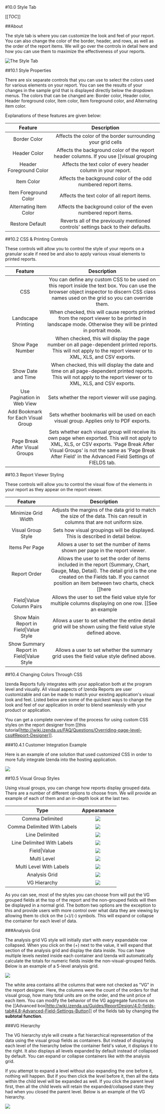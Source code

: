 #10.0 Style Tab

[[_TOC_]]

##About

The style tab is where you can customize the look and feel of your report. You can also change the color of the border, header, and rows, as well as the order of the report items. We will go over the controls in detail here and how you can use them to maximize the effectiveness of your reports.

![The Style Tab](http://wiki.izenda.us/Guides/ReportDesign/10-dot-0-Style-tab/style_tab.png)

##10.1 Style Properties

There are six separate controls that you can use to select the colors used for various elements on your report. You can see the results of your changes in the sample grid that is displayed directly below the dropdown menus. The colors that can be changed are: Border color, Header color, Header foreground color, Item color, Item foreground color, and Alternating item color.

Explanations of these features are given below:

|**Feature**|**Description**|
|:---------:|:-------------:|
|Border Color|Affects the color of the border surrounding your grid cells|
|Header Color|Affects the background color of the report header columns. If you use [[visual grouping|http://wiki.izenda.us/Guides/ReportDesign/4.0-fields-tab#4.3-Sort,-VG,-&-Arithmetic-Check-Boxes]], this affects all header columns in each visual group.|
|Header Foreground Color|Affects the text color of every header column in your report.|
|Item Color|Affects the background color of the odd numbered report items.|
|Item Foreground Color|Affects the text color of all report items.|
|Alternating Item Color|Affects the background color of the even numbered report items.|
|Restore Default|Reverts all of the previously mentioned controls' settings back to their defaults.|

##10.2 CSS & Printing Controls

These controls will allow you to control the style of your reports on a granular scale if need be and also to apply various visual elements to printed reports. 

|**Feature**|**Description**|
|:---------:|:-------------:|
|CSS|You can define any custom CSS to be used on this report inside the text box. You can use the browser object inspector to discern CSS class names used on the grid so you can override them.|
|Landscape Printing|When checked, this will cause reports printed from the report viewer to be printed in landscape mode. Otherwise they will be printed in portrait mode.|
|Show Page Number|When checked, this will display the page number on all page-dependent printed reports. This will not apply to the report viewer or to XML, XLS, and CSV exports.|
|Show Date and Time|When checked, this will display the date and time on all page-dependent printed reports. This will not apply to the report viewer or to XML, XLS, and CSV exports.|
|Use Pagination in Web View|Sets whether the report viewer will use paging.|
|Add Bookmark for Each Visual Group|Sets whether bookmarks will be used on each visual group. Applies only to PDF exports.|
|Page Break After Visual Groups|Sets whether each visual group will receive its own page when exported. This will not apply to XML, XLS, or CSV exports. 'Page Break After Visual Groups' is not the same as 'Page Break After Field' in the Advanced Field Settings of FIELDS tab.     |

##10.3 Report Viewer Styling

These controls will allow you to control the visual flow of the elements in your report as they appear on the report viewer.

|**Feature**|**Description**|
|:---------:|:-------------:|
|Minimize Grid Width|Adjusts the margins of the data grid to match the size of the data. This can result in columns that are not uniform size.|
|Visual Group Style|Sets how visual groupings will be displayed. This is described in detail below.|
|Items Per Page|Allows a user to set the number of items shown per page in the report viewer.|
|Report Order|Allows the user to set the order of items included in the report (Summary, Chart, Gauge, Map, Detail). The detail grid is the one created on the Fields tab. If you cannot position an item between two charts, check [[here|/FAQ/Why-Are-My-Charts-Stuck-Together]].
|Field&#124;Value Column Pairs|Allows the user to set the field value style for multiple columns displaying on one row. [[See an example|http://www.izenda.com/bi/ReportDesigner.aspx?rn=Accounting]].|
|Show Main Report in Field&#124;Value Style|Allows a user to set whether the entire detail grid will be shown using the field value style defined above.|
|Show Summary Report in Field&#124;Value Style|Allows a user to set whether the summary grid uses the field value style defined above.|

##10.4 Changing Colors Through CSS

Izenda Reports fully integrates with your application both at the program level and visually. All visual aspects of Izenda Reports are user customizable and can be made to match your existing application's visual look and feel. Listed below are some of the quickest ways to change the look and feel of our application in order to blend seamlessly with your product or application.

You can get a complete overview of the process for using custom CSS styles on the report designer from [[this tutorial|http://wiki.izenda.us/FAQ/Questions/Overriding-page-level-css#Report-Designer]].

###10.4.1 Customer Integration Example

Here is an example of one solution that used customized CSS in order to more fully integrate Izenda into the hosting application.

![](http://wiki.izenda.us/Guides/ReportDesign/10-dot-0-Style-tab/customer_example.png)

##10.5 Visual Group Styles

Using visual groups, you can change how reports display grouped data. There are a number of different options to choose from. We will provide an example of each of them and an in-depth look at the last two.

| **Type** | **Appearanace** |
|:--------:|:---------------:|
|Comma Delimited|![](/Guides/ReportDesign/10.0-Style-tab/vg_comma_delimited.png)|
|Comma Delimited With Labels|![](/Guides/ReportDesign/10.0-Style-tab/vg_comma_delimited_w_labels.png)|
|Line Delimited|![](/Guides/ReportDesign/10.0-Style-tab/vg_line_delimited.png)|
|Line Delimited With Labels|![](/Guides/ReportDesign/10.0-Style-tab/vg_line_delimited_w_labels.png)|
|Field&#124;Value|![](/Guides/ReportDesign/10.0-Style-tab/vg_field_value.png)|
|Multi Level|![](/Guides/ReportDesign/10.0-Style-tab/vg_multi_level.png)|
|Multi Level With Labels|![](/Guides/ReportDesign/10.0-Style-tab/vg_multi_level_w_labels.png)|
|Analysis Grid|![](/Guides/ReportDesign/10.0-Style-tab/vg_analysis_grid.png)|
|VG Hierarchy|![](/Guides/ReportDesign/10.0-Style-tab/vg_vg_hierarchy.png)|

As you can see, most of the styles you can choose from will put the VG grouped fields at the top of the report and the non-grouped fields will then be displayed in a normal grid. The bottom two options are the exception to this and provide users with more control over what data they are viewing by allowing them to click on the (+)/(-) symbols. This will expand or collapse the container for each level of data.

###Analysis Grid

The analysis grid VG style will initially start with every expandable row collapsed. When you click on the (+) next to the value, it will expand that section of the analysis grid and display the data inside. You can have multiple levels nested inside each container and Izenda will automatically calculate the totals for numeric fields inside the non-visual-grouped fields. Below is an example of a 5-level analysis grid.

![](/Guides/ReportDesign/10.0-Style-tab/vg_analysis_grid_expanded_2.png)

The white area contains all the columns that were not checked as "VG" in the report designer. Here, the columns were the count of the orders for that visual group, how many total units are on the order, and the unit price of each item. You can modify the behavior of the VG aggregate functions on the [[Advanced box|http://wiki.izenda.us/Guides/ReportDesign/4.0-fields-tab#4.8-Advanced-Field-Settings-Button]] of the fields tab by changing the **subtotal function**.

###VG Hierarchy

The VG hierarchy style will create a flat hierarchical representation of the data using the visual group fields as containers. But instead of displaying each level of the hierarchy below the container field's value, it displays it to the right. It also displays all levels expanded by default instead of collapsed by default. You can expand or collapse containers like with the analysis grid.

If you attempt to expand a level without also expanding the one before it, nothing will happen. But if you then click the level before it, then all the data within the child level will be expanded as well. If you click the parent level first, then all the child levels will retain the expanded/collapsed state they had when you closed the parent level.  Below is an example of the VG hierarchy.

![](/Guides/ReportDesign/10.0-Style-tab/vg_vg_hierarchy_expanded.png)